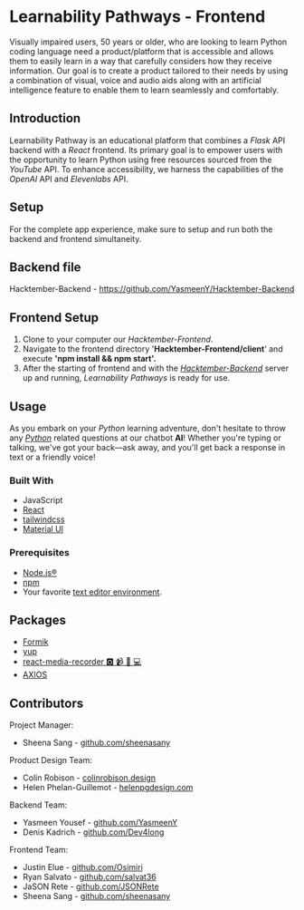 # Learnability Pathways - Frontend

Visually impaired users, 50 years or older, who are looking to learn Python coding language need a product/platform that is accessible and allows them to easily learn in a way that carefully considers how they receive information. Our goal is to create a product tailored to their needs by using a combination of visual, voice and audio aids along with an artificial intelligence feature to enable them to learn seamlessly and comfortably. 


## Introduction

Learnability Pathway is an educational platform that combines a _Flask_ API backend with a _React_ frontend. Its primary goal is to empower users with the opportunity to learn Python using free resources sourced from the _YouTube_ API. To enhance accessibility, we harness the capabilities of the _OpenAI_ API and _Elevenlabs_ API.

## Setup

For the complete app experience, make sure to setup and run both the backend and frontend simultaneity.
## Backend file
Hacktember-Backend - https://github.com/YasmeenY/Hacktember-Backend
## Frontend Setup
1. Clone to your computer our _Hacktember-Frontend_.
2. Navigate to the frontend directory  '__Hacktember-Frontend/client__' and execute __'npm install && npm start'.__
3. After the starting of frontend and with the _[Hacktember-Backend](https://github.com/YasmeenY/Hacktember-Backend)_ server up and running, _Learnability Pathways_ is ready for use.
## Usage
As you embark on your _Python_ learning adventure, don't hesitate to throw any _[Python](https://www.python.org/)_ related questions at our chatbot __AI__! Whether you're typing or talking, we've got your back—ask away, and you'll get back a response in text or a friendly voice!
### Built With

- JavaScript
- [React](https://react.dev/)
- [tailwindcss](https://tailwindcss.com/)
- [Material UI](https://mui.com)
### Prerequisites

- [Node.js®](https://nodejs.org)
- [npm](https://www.npmjs.com/)
- Your favorite [text editor environment](https://en.wikipedia.org/wiki/List_of_text_editors).

## Packages

- [Formik](https://formik.org/)
- [yup](https://github.com/jquense/yup)
- [react-media-recorder 🅾️ 📹 🎤 💻](https://github.com/DeltaCircuit/react-media-recorder)
- [AXIOS](https://axios-http.com/docs/example)
## Contributors
Project Manager:

- Sheena Sang - [github.com/sheenasany](https://github.com/sheenasany)
  
Product Design Team:
- Colin Robison - [colinrobison.design](https://colinrobison.format.com/) 
- Helen Phelan-Guillemot - [helenpgdesign.com](https://helenpgdesign.com/) 

Backend Team:
- Yasmeen Yousef - [github.com/YasmeenY](https://github.com/YasmeenY)
- Denis Kadrich - [github.com/Dev4long](https://github.com/Dev4long)

Frontend Team:
- Justin Elue - [github.com/Osimiri](https://github.com/Osimiri)
- Ryan Salvato - [github.com/salvat36](https://github.com/salvat36)
- JaSON Rete - [github.com/JSONRete](https://github.com/JSONRete)
- Sheena Sang - [github.com/sheenasany](https://github.com/sheenasany)